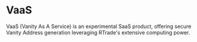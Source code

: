 # VaaS

VaaS (Vanity As A Service) is an experimental SaaS product, offering secure Vanity Address generation leveraging RTrade's extensive computing power.
